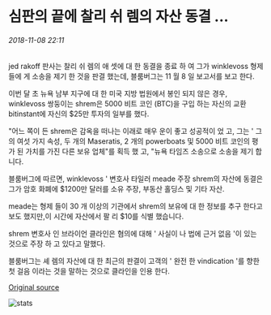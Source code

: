 # 심판의 끝에 찰리 쉬 렘의 자산 동결 ...

###### 2018-11-08 22:11

jed rakoff 판사는 찰리 쉬 렘의 애 셋에 대 한 동결을 종료 하 여 그가 winklevoss 형제 들에 게 소송을 제기 한 것을 판결 했는데, 블룸버그는 11 월 8 일 보고서를 보고 한다.

이번 달 초 뉴욕 남부 지구에 대 한 미국 지방 법원에서 봉인 되지 않은 경우, winklevoss 쌍둥이는 shrem은 5000 비트 코인 (BTC)을 구입 하는 자신의 교환 bitinstant에 자신의 $25만 투자의 일부를 했다.

"어느 쪽이 든 shrem은 감옥을 떠나는 이래로 매우 운이 좋고 성공적이 었 고, 그는 ' 그의 여섯 가지 속성, 두 개의 Maseratis, 2 개의 powerboats 및 5000 비트 코인의 평가 된 가치를 가진 다른 보유 업체"를 획득 했 고, "뉴욕 타임즈 소송으로 소송을 제기 합니다.

블룸버그에 따르면, winklevoss ' 변호사 타일러 meade 주장 shrem의 자산에 동결은 그가 암호 화폐에 $1200만 달러를 소유 주장, 부동산 홀딩스 및 기타 자산.

meade는 형제 들이 30 개 이상의 기관에서 shrem의 보유에 대 한 정보를 추구 한다고 보도 했지만,이 시간에 자산에서 팔 리 $10를 식별 했습니다.

shrem 변호사 인 브라이언 클라인은 혐의에 대해 ' 사실이 나 법에 근거 없음 '이 있는 것으로 주장 하 고 있다고 말했다.

블룸버그는 셰 렘의 자산에 대 한 최근의 판결이 고객의 ' 완전 한 vindication '를 향한 첫 걸음 이라는 것을 말하는 것으로 클라인을 인용 한다.

[Original source](https://cointelegraph.com/news/judge-ends-freeze-on-charlie-shrems-assets-in-winklevoss-lawsuit)

![stats](https://c.statcounter.com/11760860/0/a89fa40b/1/ "stats")